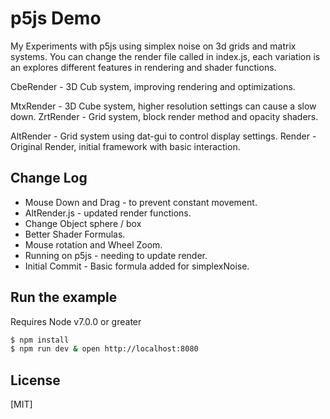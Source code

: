 # p5js Demo
  My Experiments with p5js using simplex noise on 3d grids and matrix systems.
  You can change the render file called in index.js, each variation is an
  explores different features in rendering and shader functions.

  CbeRender - 3D Cub system, improving rendering and optimizations.

  MtxRender - 3D Cube system, higher resolution settings can cause a slow down.
  ZrtRender - Grid system, block render method and opacity shaders.

  AltRender - Grid system using dat-gui to control display settings.
  Render - Original Render, initial framework with basic interaction.

## Change Log
  * Mouse Down and Drag - to prevent constant movement.
  * AltRender.js - updated render functions.
  * Change Object sphere / box
  * Better Shader Formulas.
  * Mouse rotation and Wheel Zoom.
  * Running on p5js - needing to update render.
  * Initial Commit - Basic formula added for simplexNoise.

## Run the example
  Requires Node v7.0.0 or greater

```bash
$ npm install
$ npm run dev & open http://localhost:8080
```

## License

[MIT]

